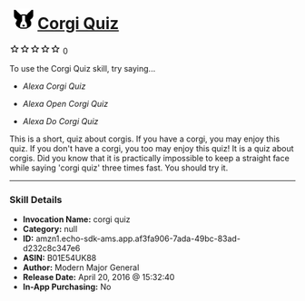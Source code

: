 # &nbsp;<img src="skill_icon" alt="Corgi Quiz icon" width="36"> [Corgi Quiz](http://alexa.amazon.com/#skills/amzn1.echo-sdk-ams.app.af3fa906-7ada-49bc-83ad-d232c8c347e6)
![0 stars](../../images/ic_star_border_black_18dp_1x.png)![0 stars](../../images/ic_star_border_black_18dp_1x.png)![0 stars](../../images/ic_star_border_black_18dp_1x.png)![0 stars](../../images/ic_star_border_black_18dp_1x.png)![0 stars](../../images/ic_star_border_black_18dp_1x.png) 0

To use the Corgi Quiz skill, try saying...

* *Alexa Corgi Quiz*

* *Alexa Open Corgi Quiz*

* *Alexa Do Corgi Quiz*

This is a short, quiz about corgis. If you have a corgi, you may enjoy this quiz. If you don't have a corgi, you too may enjoy this quiz! It is a quiz about corgis. Did you know that it is practically impossible to keep a straight face while saying 'corgi quiz' three times fast. You should try it.

***

### Skill Details

* **Invocation Name:** corgi quiz
* **Category:** null
* **ID:** amzn1.echo-sdk-ams.app.af3fa906-7ada-49bc-83ad-d232c8c347e6
* **ASIN:** B01E54UK88
* **Author:** Modern Major General
* **Release Date:** April 20, 2016 @ 15:32:40
* **In-App Purchasing:** No
